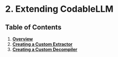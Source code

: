 # 2. Extending CodableLLM

## Table of Contents

1. [**Overview**](1.%20Overview.md)
2. [**Creating a Custom Extractor**](2.%20Creating%20a%20Custom%20Extractor.md)
3. [**Creating a Custom Decompiler**](3.%20Creating%20a%20Custom%20Decompiler.md)
